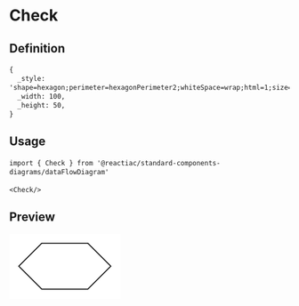 # Check

## Definition

```
{
  _style: 'shape=hexagon;perimeter=hexagonPerimeter2;whiteSpace=wrap;html=1;size=0.25',
  _width: 100,
  _height: 50,
}
```

## Usage

```
import { Check } from '@reactiac/standard-components-diagrams/dataFlowDiagram'

<Check/>
```

## Preview

<img src="./check.png" width="200"/>
